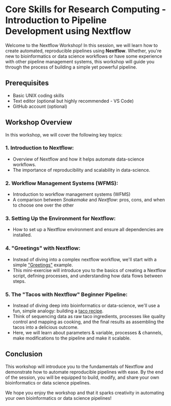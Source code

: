 # Core Skills for Research Computing - Introduction to Pipeline Development using Nextflow

Welcome to the Nextflow Workshop! In this session, we will learn how to create automated, reproducible pipelines using **Nextflow**. Whether, you're new to bioinformatics or data science workflows or have some experience with other pipeline management systems, this workshop will guide you through the process of building a simple yet powerful pipeline.

## Prerequisites

- Basic UNIX coding skills
- Text editor (optional but highly recommended - VS Code)
- GitHub account (optional)

## Workshop Overview

In this workshop, we will cover the following key topics:

### 1. Introduction to Nextflow:

- Overview of Nextflow and how it helps automate data-science workflows.
- The importance of reproducibility and scalability in data-science.

### 2. Workflow Management Systems (WFMS):

- Introduction to workflow management systems (WFMS)
- A comparison between _Snakemake_ and _Nextflow_: pros, cons, and when to choose one over the other

### 3. Setting Up the Environment for Nextflow:

- How to set up a Nextflow environment and ensure all dependencies are installed.

### 4. "Greetings" with Nextflow:

- Instead of diving into a complex nextflow workflow, we'll start with a simple ["Greetings"](./greetings/) example.
- This mini-exercise will introduce you to the basics of creating a Nextflow script, defining processes, and understanding how data flows between steps.

### 5. The "Tacos with Nextflow" Beginner Pipeline:

- Instead of diving deep into bioinformatics or data-science, we'll use a fun, simple analogy: building a [taco recipe](./tacos/).
- Think of sequencing data as raw taco ingredients, processes like quality control and mapping as cooking, and the final results as assembling the tacos into a delicious outcome.
- Here, we will learn about parameters & variable, processes & channels, make modifications to the pipeline and make it scalable.

## Conclusion

This workshop will introduce you to the fundamentals of Nextflow and demonstrate how to automate reproducible pipelines with ease. By the end of the session, you will be equipped to build, modify, and share your own bioinformatics or data science pipelines.

We hope you enjoy the workshop and that it sparks creativity in automating your own bioinformatics or data science pipelines!
